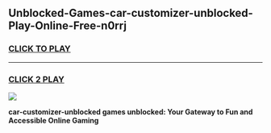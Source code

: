 
## Unblocked-Games-car-customizer-unblocked-Play-Online-Free-n0rrj
<h3>
<a href="https://premium76.site?title=car-customizer-unblocked&ref=26A">CLICK TO PLAY</a></h3>
<hr>

<h3>
<a href="https://premium76.site?title=car-customizer-unblocked&ref=26A">CLICK 2 PLAY</a>
  
</h3>

<a href="https://premium76.site?title=car-customizer-unblocked&ref=26A"><img src="https://clearcache.store/games.png"></a>


**car-customizer-unblocked games unblocked: Your Gateway to Fun and Accessible Online Gaming**
